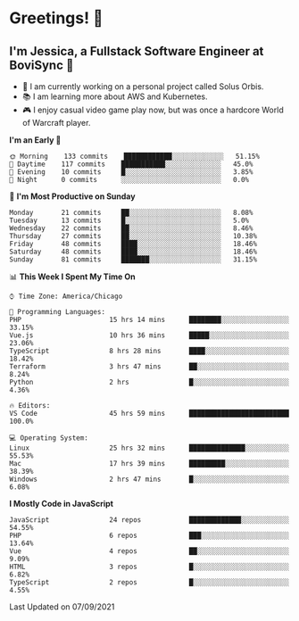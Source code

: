 # Greetings! 🧠

## I'm Jessica, a Fullstack Software Engineer at BoviSync 🐄

- 🌟 I am currently working on a personal project called Solus Orbis.
- 📚 I am learning more about AWS and Kubernetes.
- 🎮 I enjoy casual video game play now, but was once a hardcore World of Warcraft player.

<!--START_SECTION:waka-->
**I'm an Early 🐤** 

```text
🌞 Morning    133 commits    ████████████░░░░░░░░░░░░░   51.15% 
🌆 Daytime    117 commits    ███████████░░░░░░░░░░░░░░   45.0% 
🌃 Evening    10 commits     █░░░░░░░░░░░░░░░░░░░░░░░░   3.85% 
🌙 Night      0 commits      ░░░░░░░░░░░░░░░░░░░░░░░░░   0.0%

```
📅 **I'm Most Productive on Sunday** 

```text
Monday       21 commits     ██░░░░░░░░░░░░░░░░░░░░░░░   8.08% 
Tuesday      13 commits     █░░░░░░░░░░░░░░░░░░░░░░░░   5.0% 
Wednesday    22 commits     ██░░░░░░░░░░░░░░░░░░░░░░░   8.46% 
Thursday     27 commits     ██░░░░░░░░░░░░░░░░░░░░░░░   10.38% 
Friday       48 commits     ████░░░░░░░░░░░░░░░░░░░░░   18.46% 
Saturday     48 commits     ████░░░░░░░░░░░░░░░░░░░░░   18.46% 
Sunday       81 commits     ███████░░░░░░░░░░░░░░░░░░   31.15%

```


📊 **This Week I Spent My Time On** 

```text
⌚︎ Time Zone: America/Chicago

💬 Programming Languages: 
PHP                      15 hrs 14 mins      ████████░░░░░░░░░░░░░░░░░   33.15% 
Vue.js                   10 hrs 36 mins      █████░░░░░░░░░░░░░░░░░░░░   23.06% 
TypeScript               8 hrs 28 mins       ████░░░░░░░░░░░░░░░░░░░░░   18.42% 
Terraform                3 hrs 47 mins       ██░░░░░░░░░░░░░░░░░░░░░░░   8.24% 
Python                   2 hrs               █░░░░░░░░░░░░░░░░░░░░░░░░   4.36%

🔥 Editors: 
VS Code                  45 hrs 59 mins      █████████████████████████   100.0%

💻 Operating System: 
Linux                    25 hrs 32 mins      ██████████████░░░░░░░░░░░   55.53% 
Mac                      17 hrs 39 mins      █████████░░░░░░░░░░░░░░░░   38.39% 
Windows                  2 hrs 47 mins       █░░░░░░░░░░░░░░░░░░░░░░░░   6.08%

```

**I Mostly Code in JavaScript** 

```text
JavaScript               24 repos            █████████████░░░░░░░░░░░░   54.55% 
PHP                      6 repos             ███░░░░░░░░░░░░░░░░░░░░░░   13.64% 
Vue                      4 repos             ██░░░░░░░░░░░░░░░░░░░░░░░   9.09% 
HTML                     3 repos             █░░░░░░░░░░░░░░░░░░░░░░░░   6.82% 
TypeScript               2 repos             █░░░░░░░░░░░░░░░░░░░░░░░░   4.55%

```



 Last Updated on 07/09/2021
<!--END_SECTION:waka-->

<!--
**jessikuh/jessikuh** is a ✨ _special_ ✨ repository because its `README.md` (this file) appears on your GitHub profile.

Here are some ideas to get you started:

- 🔭 I’m currently working on ...
- 🌱 I’m currently learning ...
- 👯 I’m looking to collaborate on ...
- 🤔 I’m looking for help with ...
- 💬 Ask me about ...
- 📫 How to reach me: ...
- 😄 Pronouns: ...
- ⚡ Fun fact: ...
-->

